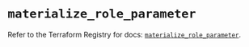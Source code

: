 # `materialize_role_parameter`

Refer to the Terraform Registry for docs: [`materialize_role_parameter`](https://registry.terraform.io/providers/materializeinc/materialize/0.9.1/docs/resources/role_parameter).
